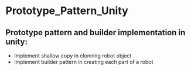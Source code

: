 # Prototype_Pattern_Unity
## Prototype pattern and builder implementation in unity:
- Implement shallow copy in clonning robot object
- Implement builder pattern in creating each part of a robot
